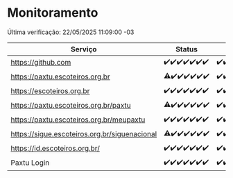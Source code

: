 # Monitoramento

Última verificação: 22/05/2025 11:09:00 -03

|Serviço|Status|Últimas 24h|
|---|---|---|
|https://github.com|<span title="2025-05-15: OK=23">✔️</span><span title="2025-05-16: OK=23">✔️</span><span title="2025-05-17: OK=23">✔️</span><span title="2025-05-18: OK=23">✔️</span><span title="2025-05-19: OK=23">✔️</span><span title="2025-05-20: OK=23">✔️</span><span title="2025-05-21: OK=13">✔️</span>|<span title="21/05/2025 11:10:00 -03 : 200">✔️</span><span title="21/05/2025 12:10:00 -03 : 200">✔️</span><span title="21/05/2025 13:12:00 -03 : 200">✔️</span><span title="21/05/2025 14:08:00 -03 : 200">✔️</span><span title="21/05/2025 15:13:00 -03 : 200">✔️</span><span title="21/05/2025 16:07:00 -03 : 200">✔️</span><span title="21/05/2025 17:10:00 -03 : 200">✔️</span><span title="21/05/2025 18:08:00 -03 : 200">✔️</span><span title="21/05/2025 19:08:00 -03 : 200">✔️</span><span title="21/05/2025 20:09:00 -03 : 200">✔️</span><span title="21/05/2025 21:47:00 -03 : 200">✔️</span><span title="21/05/2025 23:27:00 -03 : 200">✔️</span><span title="22/05/2025 00:36:00 -03 : 200">✔️</span><span title="22/05/2025 01:14:00 -03 : 200">✔️</span><span title="22/05/2025 02:10:00 -03 : 200">✔️</span><span title="22/05/2025 03:14:00 -03 : 200">✔️</span><span title="22/05/2025 04:09:00 -03 : 200">✔️</span><span title="22/05/2025 05:13:00 -03 : 200">✔️</span><span title="22/05/2025 06:10:00 -03 : 200">✔️</span><span title="22/05/2025 07:10:00 -03 : 200">✔️</span><span title="22/05/2025 08:08:00 -03 : 200">✔️</span><span title="22/05/2025 09:18:00 -03 : 200">✔️</span><span title="22/05/2025 10:24:00 -03 : 200">✔️</span><span title="22/05/2025 11:09:00 -03 : 200">✔️</span>|
|https://paxtu.escoteiros.org.br|<span title="2025-05-15: OK=22, Falhas=1">⚠️</span><span title="2025-05-16: OK=23">✔️</span><span title="2025-05-17: OK=23">✔️</span><span title="2025-05-18: OK=23">✔️</span><span title="2025-05-19: OK=23">✔️</span><span title="2025-05-20: OK=23">✔️</span><span title="2025-05-21: OK=13">✔️</span>|<span title="21/05/2025 11:10:00 -03 : 200">✔️</span><span title="21/05/2025 12:10:00 -03 : 200">✔️</span><span title="21/05/2025 13:12:00 -03 : 200">✔️</span><span title="21/05/2025 14:08:00 -03 : 200">✔️</span><span title="21/05/2025 15:13:00 -03 : 200">✔️</span><span title="21/05/2025 16:07:00 -03 : 200">✔️</span><span title="21/05/2025 17:10:00 -03 : 200">✔️</span><span title="21/05/2025 18:08:00 -03 : 200">✔️</span><span title="21/05/2025 19:08:00 -03 : 200">✔️</span><span title="21/05/2025 20:09:00 -03 : 200">✔️</span><span title="21/05/2025 21:47:00 -03 : 200">✔️</span><span title="21/05/2025 23:27:00 -03 : 200">✔️</span><span title="22/05/2025 00:36:00 -03 : 200">✔️</span><span title="22/05/2025 01:14:00 -03 : 200">✔️</span><span title="22/05/2025 02:10:00 -03 : 200">✔️</span><span title="22/05/2025 03:14:00 -03 : 200">✔️</span><span title="22/05/2025 04:09:00 -03 : 200">✔️</span><span title="22/05/2025 05:13:00 -03 : 200">✔️</span><span title="22/05/2025 06:10:00 -03 : 200">✔️</span><span title="22/05/2025 07:10:00 -03 : 200">✔️</span><span title="22/05/2025 08:08:00 -03 : 200">✔️</span><span title="22/05/2025 09:18:00 -03 : 200">✔️</span><span title="22/05/2025 10:24:00 -03 : 200">✔️</span><span title="22/05/2025 11:09:00 -03 : 200">✔️</span>|
|https://escoteiros.org.br|<span title="2025-05-15: OK=23">✔️</span><span title="2025-05-16: OK=23">✔️</span><span title="2025-05-17: OK=23">✔️</span><span title="2025-05-18: OK=23">✔️</span><span title="2025-05-19: OK=23">✔️</span><span title="2025-05-20: OK=23">✔️</span><span title="2025-05-21: OK=13">✔️</span>|<span title="21/05/2025 11:10:00 -03 : 200">✔️</span><span title="21/05/2025 12:10:00 -03 : 200">✔️</span><span title="21/05/2025 13:12:00 -03 : 200">✔️</span><span title="21/05/2025 14:08:00 -03 : 200">✔️</span><span title="21/05/2025 15:13:00 -03 : 200">✔️</span><span title="21/05/2025 16:07:00 -03 : 200">✔️</span><span title="21/05/2025 17:10:00 -03 : 200">✔️</span><span title="21/05/2025 18:08:00 -03 : 200">✔️</span><span title="21/05/2025 19:08:00 -03 : 200">✔️</span><span title="21/05/2025 20:09:00 -03 : 200">✔️</span><span title="21/05/2025 21:47:00 -03 : 200">✔️</span><span title="21/05/2025 23:27:00 -03 : 200">✔️</span><span title="22/05/2025 00:36:00 -03 : 200">✔️</span><span title="22/05/2025 01:14:00 -03 : 200">✔️</span><span title="22/05/2025 02:10:00 -03 : 200">✔️</span><span title="22/05/2025 03:14:00 -03 : 200">✔️</span><span title="22/05/2025 04:09:00 -03 : 200">✔️</span><span title="22/05/2025 05:13:00 -03 : 200">✔️</span><span title="22/05/2025 06:10:00 -03 : 200">✔️</span><span title="22/05/2025 07:10:00 -03 : 200">✔️</span><span title="22/05/2025 08:08:00 -03 : 200">✔️</span><span title="22/05/2025 09:18:00 -03 : 200">✔️</span><span title="22/05/2025 10:24:00 -03 : 200">✔️</span><span title="22/05/2025 11:09:00 -03 : 200">✔️</span>|
|https://paxtu.escoteiros.org.br/paxtu|<span title="2025-05-15: OK=22, Falhas=1">⚠️</span><span title="2025-05-16: OK=23">✔️</span><span title="2025-05-17: OK=23">✔️</span><span title="2025-05-18: OK=23">✔️</span><span title="2025-05-19: OK=23">✔️</span><span title="2025-05-20: OK=23">✔️</span><span title="2025-05-21: OK=13">✔️</span>|<span title="21/05/2025 11:10:00 -03 : 200">✔️</span><span title="21/05/2025 12:10:00 -03 : 200">✔️</span><span title="21/05/2025 13:12:00 -03 : 200">✔️</span><span title="21/05/2025 14:08:00 -03 : 200">✔️</span><span title="21/05/2025 15:13:00 -03 : 200">✔️</span><span title="21/05/2025 16:07:00 -03 : 200">✔️</span><span title="21/05/2025 17:10:00 -03 : 200">✔️</span><span title="21/05/2025 18:08:00 -03 : 200">✔️</span><span title="21/05/2025 19:08:00 -03 : 200">✔️</span><span title="21/05/2025 20:09:00 -03 : 200">✔️</span><span title="21/05/2025 21:47:00 -03 : 200">✔️</span><span title="21/05/2025 23:27:00 -03 : 200">✔️</span><span title="22/05/2025 00:36:00 -03 : 200">✔️</span><span title="22/05/2025 01:14:00 -03 : 200">✔️</span><span title="22/05/2025 02:10:00 -03 : 200">✔️</span><span title="22/05/2025 03:14:00 -03 : 200">✔️</span><span title="22/05/2025 04:09:00 -03 : 200">✔️</span><span title="22/05/2025 05:13:00 -03 : 200">✔️</span><span title="22/05/2025 06:10:00 -03 : 200">✔️</span><span title="22/05/2025 07:10:00 -03 : 200">✔️</span><span title="22/05/2025 08:08:00 -03 : 200">✔️</span><span title="22/05/2025 09:18:00 -03 : 200">✔️</span><span title="22/05/2025 10:24:00 -03 : 200">✔️</span><span title="22/05/2025 11:09:00 -03 : 200">✔️</span>|
|https://paxtu.escoteiros.org.br/meupaxtu|<span title="2025-05-15: OK=23">✔️</span><span title="2025-05-16: OK=23">✔️</span><span title="2025-05-17: OK=23">✔️</span><span title="2025-05-18: OK=23">✔️</span><span title="2025-05-19: OK=23">✔️</span><span title="2025-05-20: OK=23">✔️</span><span title="2025-05-21: OK=13">✔️</span>|<span title="21/05/2025 11:10:00 -03 : 200">✔️</span><span title="21/05/2025 12:10:00 -03 : 200">✔️</span><span title="21/05/2025 13:12:00 -03 : 200">✔️</span><span title="21/05/2025 14:08:00 -03 : 200">✔️</span><span title="21/05/2025 15:13:00 -03 : 200">✔️</span><span title="21/05/2025 16:07:00 -03 : 200">✔️</span><span title="21/05/2025 17:10:00 -03 : 200">✔️</span><span title="21/05/2025 18:08:00 -03 : 200">✔️</span><span title="21/05/2025 19:08:00 -03 : 200">✔️</span><span title="21/05/2025 20:09:00 -03 : 200">✔️</span><span title="21/05/2025 21:47:00 -03 : 200">✔️</span><span title="21/05/2025 23:27:00 -03 : 200">✔️</span><span title="22/05/2025 00:36:00 -03 : 200">✔️</span><span title="22/05/2025 01:14:00 -03 : 200">✔️</span><span title="22/05/2025 02:10:00 -03 : 200">✔️</span><span title="22/05/2025 03:14:00 -03 : 200">✔️</span><span title="22/05/2025 04:09:00 -03 : 200">✔️</span><span title="22/05/2025 05:13:00 -03 : 200">✔️</span><span title="22/05/2025 06:10:00 -03 : 200">✔️</span><span title="22/05/2025 07:10:00 -03 : 200">✔️</span><span title="22/05/2025 08:08:00 -03 : 200">✔️</span><span title="22/05/2025 09:18:00 -03 : 200">✔️</span><span title="22/05/2025 10:24:00 -03 : 200">✔️</span><span title="22/05/2025 11:09:00 -03 : 200">✔️</span>|
|https://sigue.escoteiros.org.br/siguenacional|<span title="2025-05-15: OK=22, Falhas=1">⚠️</span><span title="2025-05-16: OK=23">✔️</span><span title="2025-05-17: OK=23">✔️</span><span title="2025-05-18: OK=23">✔️</span><span title="2025-05-19: OK=23">✔️</span><span title="2025-05-20: OK=23">✔️</span><span title="2025-05-21: OK=13">✔️</span>|<span title="21/05/2025 11:10:00 -03 : 200">✔️</span><span title="21/05/2025 12:10:00 -03 : 200">✔️</span><span title="21/05/2025 13:12:00 -03 : 200">✔️</span><span title="21/05/2025 14:08:00 -03 : 200">✔️</span><span title="21/05/2025 15:13:00 -03 : 200">✔️</span><span title="21/05/2025 16:07:00 -03 : 200">✔️</span><span title="21/05/2025 17:10:00 -03 : 200">✔️</span><span title="21/05/2025 18:08:00 -03 : 200">✔️</span><span title="21/05/2025 19:08:00 -03 : 200">✔️</span><span title="21/05/2025 20:09:00 -03 : 200">✔️</span><span title="21/05/2025 21:47:00 -03 : 200">✔️</span><span title="21/05/2025 23:27:00 -03 : 200">✔️</span><span title="22/05/2025 00:36:00 -03 : 200">✔️</span><span title="22/05/2025 01:14:00 -03 : 200">✔️</span><span title="22/05/2025 02:10:00 -03 : 200">✔️</span><span title="22/05/2025 03:14:00 -03 : 200">✔️</span><span title="22/05/2025 04:09:00 -03 : 200">✔️</span><span title="22/05/2025 05:13:00 -03 : 200">✔️</span><span title="22/05/2025 06:10:00 -03 : 200">✔️</span><span title="22/05/2025 07:10:00 -03 : 200">✔️</span><span title="22/05/2025 08:08:00 -03 : 200">✔️</span><span title="22/05/2025 09:18:00 -03 : 200">✔️</span><span title="22/05/2025 10:24:00 -03 : 200">✔️</span><span title="22/05/2025 11:09:00 -03 : 200">✔️</span>|
|https://id.escoteiros.org.br/|<span title="2025-05-15: OK=23">✔️</span><span title="2025-05-16: OK=23">✔️</span><span title="2025-05-17: OK=23">✔️</span><span title="2025-05-18: OK=23">✔️</span><span title="2025-05-19: OK=23">✔️</span><span title="2025-05-20: OK=23">✔️</span><span title="2025-05-21: OK=13">✔️</span>|<span title="21/05/2025 11:10:00 -03 : 200">✔️</span><span title="21/05/2025 12:10:00 -03 : 200">✔️</span><span title="21/05/2025 13:12:00 -03 : 200">✔️</span><span title="21/05/2025 14:08:00 -03 : 200">✔️</span><span title="21/05/2025 15:13:00 -03 : 200">✔️</span><span title="21/05/2025 16:07:00 -03 : 200">✔️</span><span title="21/05/2025 17:10:00 -03 : 200">✔️</span><span title="21/05/2025 18:08:00 -03 : 200">✔️</span><span title="21/05/2025 19:08:00 -03 : 200">✔️</span><span title="21/05/2025 20:09:00 -03 : 200">✔️</span><span title="21/05/2025 21:47:00 -03 : 200">✔️</span><span title="21/05/2025 23:27:00 -03 : 200">✔️</span><span title="22/05/2025 00:36:00 -03 : 200">✔️</span><span title="22/05/2025 01:14:00 -03 : 200">✔️</span><span title="22/05/2025 02:10:00 -03 : 200">✔️</span><span title="22/05/2025 03:14:00 -03 : 200">✔️</span><span title="22/05/2025 04:09:00 -03 : 200">✔️</span><span title="22/05/2025 05:13:00 -03 : 200">✔️</span><span title="22/05/2025 06:10:00 -03 : 200">✔️</span><span title="22/05/2025 07:10:00 -03 : 200">✔️</span><span title="22/05/2025 08:08:00 -03 : 200">✔️</span><span title="22/05/2025 09:18:00 -03 : 200">✔️</span><span title="22/05/2025 10:24:00 -03 : 200">✔️</span><span title="22/05/2025 11:09:00 -03 : 200">✔️</span>|
|Paxtu Login|<span title="2025-05-15: OK=23">✔️</span><span title="2025-05-16: OK=23">✔️</span><span title="2025-05-17: OK=23">✔️</span><span title="2025-05-18: OK=23">✔️</span><span title="2025-05-19: OK=23">✔️</span><span title="2025-05-20: OK=23">✔️</span><span title="2025-05-21: OK=13">✔️</span>|<span title="21/05/2025 11:10:00 -03 : 200">✔️</span><span title="21/05/2025 12:10:00 -03 : 200">✔️</span><span title="21/05/2025 13:12:00 -03 : 200">✔️</span><span title="21/05/2025 14:08:00 -03 : 200">✔️</span><span title="21/05/2025 15:13:00 -03 : 200">✔️</span><span title="21/05/2025 16:07:00 -03 : 200">✔️</span><span title="21/05/2025 17:10:00 -03 : 200">✔️</span><span title="21/05/2025 18:08:00 -03 : 200">✔️</span><span title="21/05/2025 19:08:00 -03 : 200">✔️</span><span title="21/05/2025 20:09:00 -03 : 200">✔️</span><span title="21/05/2025 21:47:00 -03 : 200">✔️</span><span title="21/05/2025 23:27:00 -03 : 200">✔️</span><span title="22/05/2025 00:36:00 -03 : 200">✔️</span><span title="22/05/2025 01:14:00 -03 : 200">✔️</span><span title="22/05/2025 02:10:00 -03 : 200">✔️</span><span title="22/05/2025 03:14:00 -03 : 200">✔️</span><span title="22/05/2025 04:09:00 -03 : 200">✔️</span><span title="22/05/2025 05:13:00 -03 : 200">✔️</span><span title="22/05/2025 06:10:00 -03 : 200">✔️</span><span title="22/05/2025 07:10:00 -03 : 200">✔️</span><span title="22/05/2025 08:08:00 -03 : 200">✔️</span><span title="22/05/2025 09:18:00 -03 : 200">✔️</span><span title="22/05/2025 10:24:00 -03 : 200">✔️</span><span title="22/05/2025 11:09:00 -03 : 200">✔️</span>|
